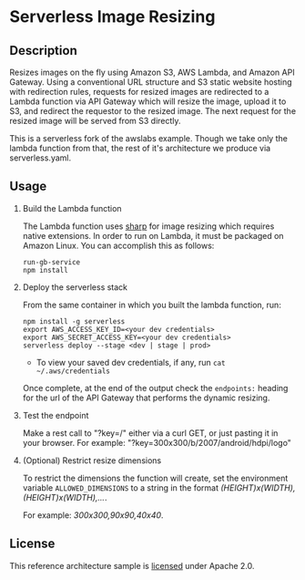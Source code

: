 # Serverless Image Resizing

## Description

Resizes images on the fly using Amazon S3, AWS Lambda, and Amazon API Gateway.
Using a conventional URL structure and S3 static website hosting with
redirection rules, requests for resized images are redirected to a Lambda
function via API Gateway which will resize the image, upload it to S3, and
redirect the requestor to the resized image. The next request for the resized
image will be served from S3 directly.

This is a serverless fork of the awslabs example. Though we take only the lambda
function from that, the rest of it's architecture we produce via serverless.yaml.

## Usage

1. Build the Lambda function

   The Lambda function uses [sharp][sharp] for image resizing which requires
   native extensions. In order to run on Lambda, it must be packaged on Amazon
   Linux. You can accomplish this as follows:

   ```
   run-gb-service
   npm install
   ```

2. Deploy the serverless stack

    From the same container in which you built the lambda function, run:
    ```
    npm install -g serverless
    export AWS_ACCESS_KEY_ID=<your dev credentials>
    export AWS_SECRET_ACCESS_KEY=<your dev credentials>
    serverless deploy --stage <dev | stage | prod>
    ```
    - To view your saved dev credentials, if any, run `cat ~/.aws/credentials`

    Once complete, at the end of the output check the `endpoints:` heading
    for the url of the API Gateway that performs the dynamic resizing.

3. Test the endpoint

    Make a rest call to "<endpoint url from deploy output>?key=<dimensions>/<s3-image-path>"
    either via a curl GET, or just pasting it in your browser.
    For example: "<endpoint url from deploy output>?key=300x300/b/2007/android/hdpi/logo"

4. (Optional) Restrict resize dimensions

    To restrict the dimensions the function will create, set the environment
    variable `ALLOWED_DIMENSIONS` to a string in the format
    *(HEIGHT)x(WIDTH),(HEIGHT)x(WIDTH),...*.

    For example: *300x300,90x90,40x40*.

## License

This reference architecture sample is [licensed][license] under Apache 2.0.

[license]: LICENSE
[sharp]: https://github.com/lovell/sharp
[amazon-linux]: https://aws.amazon.com/blogs/compute/nodejs-packages-in-lambda/
[cli]: https://aws.amazon.com/cli/
